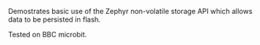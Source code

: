 Demostrates basic use of the Zephyr non-volatile storage API which allows data to be persisted in flash.

Tested on BBC microbit.
